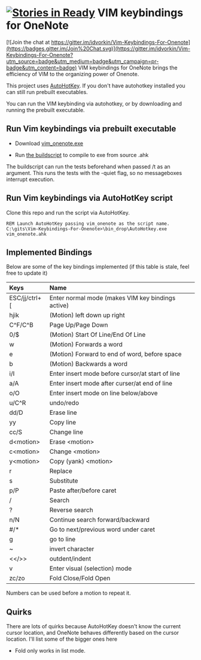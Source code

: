 [![Stories in Ready](https://badge.waffle.io/idvorkin/Vim-Keybindings-For-Onenote.png?label=ready&title=Ready)](https://waffle.io/idvorkin/Vim-Keybindings-For-Onenote?utm_source=badge)
VIM keybindings for OneNote
====

[![Join the chat at https://gitter.im/idvorkin/Vim-Keybindings-For-Onenote](https://badges.gitter.im/Join%20Chat.svg)](https://gitter.im/idvorkin/Vim-Keybindings-For-Onenote?utm_source=badge&utm_medium=badge&utm_campaign=pr-badge&utm_content=badge)
VIM keybindings for OneNote brings the efficiency of VIM to the organizing power of Onenote. 

This project uses [AutoHotKey](http://www.autohotkey.com/). If you don't have autohotkey installed you can still run prebuilt executables. 

You can run the VIM keybinding via autohotkey, or by downloading and running the prebuilt executable.

Run Vim keybindings via prebuilt executable
-----

* Download [vim\_onenote.exe](https://github.com/idvorkin/Vim-Keybindings-For-Onenote/raw/master/vim_onenote.exe)

* Run [the buildscript](https://github.com/idvorkin/Vim-Keybindings-For-Onenote/blob/master/build.bat) to compile to exe from source .ahk

The buildscript can run the tests beforehand when passed /t as an argument.
This runs the tests with the -quiet flag, so no messageboxes interrupt execution.

Run Vim keybindings via AutoHotKey script
----

Clone this repo and run the script via AutoHotKey.

```
REM Launch AutoHotKey passing vim_onenote as the script name.
C:\gits\Vim-Keybindings-For-Onenote>\bin_drop\AutoHotkey.exe vim_onenote.ahk
```

Implemented Bindings
-----
Below are some of the key bindings implemented (if this table is stale, feel free to update it)

| Keys | Name|
|:------|:----|
|ESC/jj/ctrl+[| Enter normal mode (makes VIM key bindings active)|
| hjik | (Motion) left down up right|
|C^F/C^B|Page Up/Page Down|
|0/$|(Motion) Start Of Line/End Of Line|
|w|(Motion) Forwards a word|
|e|(Motion) Forward to end of word, before space|
|b|(Motion) Backwards a word|
|i/I| Enter insert mode before cursor/at start of line |
|a/A|Enter insert mode after curser/at end of line|
|o/O|Enter insert mode on line below/above|
|u/C^R|undo/redo|
|dd/D|Erase line|
|yy|Copy line|
|cc/S|Change line|
|d\<motion\>|Erase \<motion\>|
|c\<motion\>|Change \<motion\>|
|y\<motion\>|Copy (yank) \<motion\>|
|r|Replace|
|s|Substitute|
|p/P|Paste after/before caret|
|/|Search|
|?|Reverse search|
|n/N|Continue search forward/backward|
|#/*|Go to next/previous word under caret|
|<number>g|go to line|
|~|invert character|
|<</>>|outdent/indent|
|v|Enter visual (selection) mode|
| zc/zo| Fold Close/Fold Open|

Numbers can be used before a motion to repeat it.

Quirks
-----
There are lots of quirks because AutoHotKey doesn't know the current cursor location, and OneNote behaves differently based on the cursor location. I'll list some of the bigger ones here
* Fold only works in list mode.
